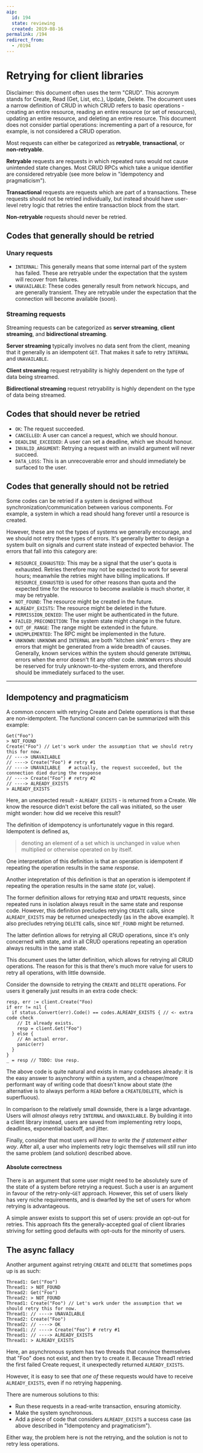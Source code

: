 ```yaml
---
aip:
  id: 194
  state: reviewing
  created: 2019-08-16
permalink: /194
redirect_from:
  - /0194
---
```


# Retrying for client libraries

Disclaimer: this document often uses the term "CRUD". This acronym stands for
Create, Read (Get, List, etc.), Update, Delete. The document uses a narrow
definition of CRUD in which CRUD refers to basic operations - creating an
entire resource, reading an entire resource (or set of resources), updating
an entire resource, and deleting an entire resource. This document does not
consider partial operations: incrementing a part of a resource, for example,
is not considered a CRUD operation.

Most requests can either be categorized as **retryable**, **transactional**, or
**non-retryable**.

**Retryable** requests are requests in which repeated runs would not cause
unintended state changes. Most CRUD RPCs which take a unique identifier are
considered retryable (see more below in "Idempotency and pragmaticism").

**Transactional** requests are requests which are part of a transactions. These
requests should not be retried individually, but instead should have user-level
retry logic that retries the entire transaction block from the start.

**Non-retryable** requests should never be retried.

## Codes that generally should be retried

### Unary requests

- `INTERNAL`: This generally means that some internal part of the system has
failed. These are retryable under the expectation that the system will recover
from failures.
- `UNAVAILABLE`: These codes generally result from network hiccups, and are
generally transient. They are retryable under the expectation that the
connection will become available (soon).

### Streaming requests

Streaming requests can be categorized as **server streaming**,
**client streaming**, and **bidirectional streaming**.

**Server streaming** typically involves no data sent from the client, meaning
that it generally is an idempotent `GET`. That makes it safe to retry `INTERNAL`
and `UNAVAILABLE`.

**Client streaming** request retryability is highly dependent on the type of
data being streamed.

**Bidirectional streaming** request retryability is highly dependent on the type
of data being streamed.

## Codes that should never be retried

- `OK`: The request succeeded.
- `CANCELLED`: A user can cancel a request, which we should honour.
- `DEADLINE_EXCEEDED`: A user can set a deadline, which we should honour.
- `INVALID_ARGUMENT`: Retrying a request with an invalid argument will never
  succeed.
- `DATA_LOSS`: This is an unrecoverable error and should immediately be surfaced
  to the user.

## Codes that generally should not be retried

Some codes can be retried if a system is designed without
synchronization/communication between various components. For example, a system
in which a read should hang forever until a resource is created.

However, these are not the types of systems we generally encourage, and we should
not retry these types of errors. It's generally better to design a system built
on signals and current state instead of expected behavior. The errors that fall
into this category are:

- `RESOURCE_EXHAUSTED`: This may be a signal that the user's quota is exhausted.
  Retries therefore may not be expected to work for several hours; meanwhile the
  retries might have billing implications. If `RESOURCE_EXHAUSTED` is used for
  other reasons than quota and the expected time for the resource to become
  available is much shorter, it may be retryable.
- `NOT_FOUND`: The resource might be created in the future.
- `ALREADY_EXISTS`: The resource might be deleted in the future.
- `PERMISSION_DENIED`: The user might be authenticated in the future.
- `FAILED_PRECONDITION`: The system state might change in the future.
- `OUT_OF_RANGE`: The range might be extended in the future.
- `UNIMPLEMENTED`: The RPC might be implemented in the future.
- `UNKNOWN`: `UNKNOWN` and `INTERNAL` are both "kitchen sink" errors - they are
  errors that might be generated from a wide breadth of causes. Generally,
  known services within the system should generate `INTERNAL` errors when the
  error doesn't fit any other code. `UNKNOWN` errors should be reserved for truly
  unknown-to-the-system errors, and therefore should be immediately surfaced to
  the user.

------------------

## Idempotency and pragmaticism

A common concern with retrying Create and Delete operations is that these are
non-idempotent. The functional concern can be summarized with this example:

```
Get("Foo")
> NOT_FOUND
Create("Foo") // Let's work under the assumption that we should retry this for now.
// ----> UNAVAILABLE
// ----> Create("Foo") # retry #1
// ----> UNAVAILABLE   # actually, the request succeeded, but the connection died during the response
// ----> Create("Foo") # retry #2
// ----> ALREADY_EXISTS
> ALREADY_EXISTS
```

Here, an unexpected result - `ALREADY_EXISTS` - is returned from a Create. We
know the resource didn't exist before the call was initiated, so the user might
wonder: how did we receive this result?

The definition of idempotency is unfortunately vague in this regard. Idempotent
is defined as,

> denoting an element of a set which is unchanged in value when multiplied or
> otherwise operated on by itself.

One interpretation of this definition is that an operation is idempotent if
repeating the operation results in the same _response_.

Another intepretation of this definition is that an operation is idempotent if
repeating the operation results in the same _state_ (or, value).

The former definition allows for retrying `READ` and `UPDATE` requests, since
repeated runs in isolation always result in the same state and response code.
However, this definition precludes retrying `CREATE` calls, since
`ALREADY_EXISTS` may be returned unexpectedly (as in the above example). It also
precludes retrying `DELETE` calls, since `NOT_FOUND` might be returned.

The latter defintion allows for retrying all CRUD operations, since it's only
concerned with state, and in all CRUD operations repeating an operation always
results in the same state.

This document uses the latter definition, which allows for retrying all
CRUD operations. The reason for this is that there's much more value for users
to retry all operations, with little downside.

Consider the downside to retrying the `CREATE` and `DELETE` operations. For
users it generally just results in an extra code check:

```
resp, err := client.Create("Foo)
if err != nil {
  if status.Convert(err).Code() == codes.ALREADY_EXISTS { // <- extra code check
    // It already exists.
    resp = client.Get("Foo")
  } else {
    // An actual error.
    panic(err)
  }
}
_ = resp // TODO: Use resp.
```

The above code is quite natural and exists in many codebases already: it is the
easy answer to asynchrony within a system, and a cheaper/more performant way
of writing code that doesn't know about state (the alternative is to always
perform a `READ` before a `CREATE`/`DELETE`, which is superfluous).

In comparison to the relatively small downside, there is a large advantage.
Users will _almost always_ retry `INTERNAL` and `UNAVAILABLE`. By building it
into a client library instead, users are saved from implementing retry loops,
deadlines, exponential backoff, and jitter.

Finally, consider that most users _will have to write the if statement either
way_. After all, a user who implements retry logic themselves will _still_ run
into the same problem (and solution) described above.

#### Absolute correctness

There is an argument that some user might need to be absolutely sure of the
state of a system before retrying a request. Such a user is an argument in
favour of the retry-only-`GET` approach. However, this set of users likely has
very niche requirements, and is dwarfed by the set of users for whom retrying
is advantageous.

A simple answer exists to support this set of users: provide an opt-out for
retries. This approach fits the generally-accepted goal of client libraries
striving for setting good defaults with opt-outs for the minority of users.

## The async fallacy

Another argument against retrying `CREATE` and `DELETE` that sometimes pops up
is as such:

```
Thread1: Get("Foo")
Thread1: > NOT_FOUND
Thread2: Get("Foo")
Thread2: > NOT_FOUND
Thread1: Create("Foo") // Let's work under the assumption that we should retry this for now.
Thread1: // ----> UNAVAILABLE
Thread2: Create("Foo")
Thread2: // ----> OK
Thread1: // ----> Create("Foo") # retry #1
Thread1: // ----> ALREADY_EXISTS
Thread1: > ALREADY_EXISTS
```

Here, an asynchronous system has two threads that convince themselves that
"Foo" does not exist, and then try to create it. Because Thread1 retried the
first failed Create request, it unexpectedly returned `ALREADY_EXISTS`.

However, it is easy to see that _one of_ these requests would have to receive
`ALREADY_EXISTS`, even if no retrying happening.

There are numerous solutions to this:

- Run these requests in a read-write transaction, ensuring atomicity.
- Make the system synchronous.
- Add a piece of code that considers `ALREADY_EXISTS` a success case (as above
  described in "Idempotency and pragmaticism").

Either way, the problem here is not the retrying, and the solution is not to
retry less operations.
